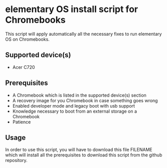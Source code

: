 elementary OS install script for Chromebooks
============================================

This script will apply automatically all the necessary fixes to run elementary OS on Chromebooks.


Supported device(s)
-------------------

* Acer C720

Prerequisites
-------------

* A Chromebook which is listed in the supported device(s) section
* A recovery image for you Chromebook in case something goes wrong
* Enabled developer mode and legacy boot with usb support
* Knowledge necessary to boot from an external storage on a Chromebook
* Patience

Usage
-----

In order to use this script, you will have to download this file FILENAME which will install all the prerequisites to download this script from the github repository.
